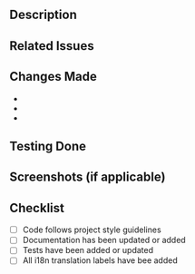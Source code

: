 <!--
Thank you for your contribution to our project!
-->

## Description

<!--
Provide a clear and concise description of what this PR does. Explain the problem it solves or the feature it adds.
-->

## Related Issues

<!--
Link any related issues here using the GitHub syntax: "Fixes #123" or "Relates to #456".
If there are no related issues, you can remove this section.
-->

## Changes Made

<!--
List the key changes you've made. Focus on the most important aspects that reviewers should understand.
-->

-
-
-

## Testing Done

<!--
Describe how you tested these changes (added new tests, etc).
-->

## Screenshots (if applicable)

<!--
If your changes affect the UI, include screenshots or screencasts showing the before and after.
-->

## Checklist

<!--
Check all that apply. If an item doesn't apply to your PR, you can leave it unchecked or remove it.
-->

- [ ] Code follows project style guidelines
- [ ] Documentation has been updated or added
- [ ] Tests have been added or updated
- [ ] All i18n translation labels have bee added
